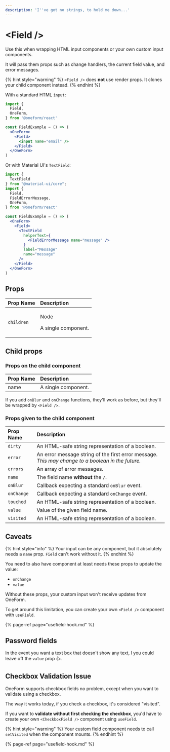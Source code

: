 ```yaml
---
description: 'I''ve got no strings, to hold me down...'
---
```


# &lt;Field /&gt;

Use this when wrapping HTML input components or your own custom input components.

It will pass them props such as change handlers, the current field value, and error messages.

{% hint style="warning" %}
`<Field />` does **not** use render props. It clones your child component instead.
{% endhint %}

With a standard HTML `input`:

```jsx
import {
  Field,
  OneForm,
} from '@oneform/react'

const FieldExample = () => (
  <OneForm>
    <Field>
      <input name="email" />
    </Field>
  </OneForm>
)
```

Or with Material UI's `TextField`:

```jsx
import {
  TextField
} from "@material-ui/core";
import {
  Field,
  FieldErrorMessage,
  OneForm,
} from '@oneform/react'

const FieldExample = () => (
  <OneForm>
    <Field>
      <TextField
        helperText={
          <FieldErrorMessage name="message" />
        }
        label="Message"
        name="message"
      />
    </Field>
  </OneForm>
)
```

## Props

<table>
  <thead>
    <tr>
      <th style="text-align:left">Prop Name</th>
      <th style="text-align:left">Description</th>
    </tr>
  </thead>
  <tbody>
    <tr>
      <td style="text-align:left"><code>children</code>
      </td>
      <td style="text-align:left">
        <p>Node</p>
        <p>A single component.</p>
      </td>
    </tr>
  </tbody>
</table>

## Child props

### Props on the child component

| Prop Name | Description |
| :--- | :--- |
| name | A single component. |

If you add `onBlur` and `onChange` functions, they'll work as before, but they'll be wrapped by `<Field />`.

### Props given to the child component

| Prop Name | Description |
| :--- | :--- |
| `dirty` | An HTML-safe string representation of a boolean. |
| `error` | An error message string of the first error message. _This may change to a boolean in the future._ |
| `errors` | An array of error messages. |
| `name` | The field name **without** the `/`. |
| `onBlur` | Callback expecting a standard `onBlur` event. |
| `onChange` | Callback expecting a standard `onChange` event. |
| `touched` | An HTML-safe string representation of a boolean. |
| `value` | Value of the given field name. |
| `visited` | An HTML-safe string representation of a boolean. |

## Caveats

{% hint style="info" %}
Your input can be any component, but it absolutely needs a `name` prop. `Field` can't work without it.
{% endhint %}

You need to also have component at least needs these props to update the value:

* `onChange`
* `value`

Without these props, your custom input won't receive updates from OneForm.

To get around this limitation, you can create your own `<Field />` component with `useField`.

{% page-ref page="usefield-hook.md" %}

## Password fields

In the event you want a text box that doesn't show any text, I you could leave off the `value` prop 👍.

## Checkbox Validation Issue

OneForm supports checkbox fields no problem, except when you want to validate using a checkbox.

The way it works today, if you check a checkbox, it's considered "visited".

If you want to **validate without first checking the checkbox**, you'd have to create your own `<CheckboxField />` component using `useField`.

{% hint style="warning" %}
Your custom field component needs to call `setVisited` when the component mounts.
{% endhint %}

{% page-ref page="usefield-hook.md" %}

